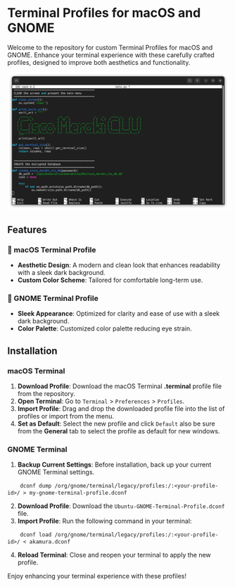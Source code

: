# Terminal Profiles for macOS and GNOME

Welcome to the repository for custom Terminal Profiles for macOS and GNOME. Enhance your terminal experience with these carefully crafted profiles, designed to improve both aesthetics and functionality.

![Screenshot](Preview.png)

## Features

### 🍎 macOS Terminal Profile
- **Aesthetic Design**: A modern and clean look that enhances readability with a sleek dark background.
- **Custom Color Scheme**: Tailored for comfortable long-term use.

### 🐧 GNOME Terminal Profile
- **Sleek Appearance**: Optimized for clarity and ease of use with a sleek dark background.
- **Color Palette**: Customized color palette reducing eye strain.

## Installation

### macOS Terminal
1. **Download Profile**: Download the macOS Terminal **.terminal** profile file from the repository.
2. **Open Terminal**: Go to `Terminal` > `Preferences` > `Profiles`.
3. **Import Profile**: Drag and drop the downloaded profile file into the list of profiles or import from the menu.
4. **Set as Default**: Select the new profile and click `Default` also be sure from the **General** tab to select the profile as default for new windows.

### GNOME Terminal
1. **Backup Current Settings**: Before installation, back up your current GNOME Terminal settings.
```shell
    dconf dump /org/gnome/terminal/legacy/profiles:/:<your-profile-id>/ > my-gnome-terminal-profile.dconf
```
2. **Download Profile**: Download the `Ubuntu-GNOME-Terminal-Profile.dconf` file.
3. **Import Profile**: Run the following command in your terminal:
```shell
    dconf load /org/gnome/terminal/legacy/profiles:/:<your-profile-id>/ < akamura.dconf
```
4. **Reload Terminal**: Close and reopen your terminal to apply the new profile.


Enjoy enhancing your terminal experience with these profiles!